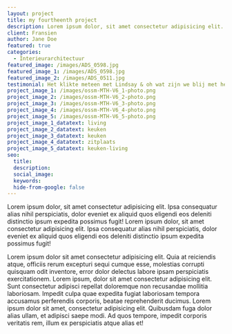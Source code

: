```yaml
---
layout: project
title: my fourtheenth project
description: Lorem ipsum dolor, sit amet consectetur adipisicing elit. Ipsa consequatur alias nihil perspiciatis.
client: Fransien
author: Jane Doe
featured: true
categories: 
  - Interieurarchitectuur
featured_image: /images/ADS_0598.jpg
featured_image_1: /images/ADS_0598.jpg
featured_image_2: /images/ADS_0511.jpg
testimonial: Het klikte meteen met Lindsay & oh wat zijn we blij met het resultaat
project_image_1: /images/ossm-MTH-V6_1-photo.png
project_image_2: /images/ossm-MTH-V6_2-photo.png
project_image_3: /images/ossm-MTH-V6_3-photo.png
project_image_4: /images/ossm-MTH-V6_4-photo.png
project_image_5: /images/ossm-MTH-V6_5-photo.png
project_image_1_datatext: living
project_image_2_datatext: keuken
project_image_3_datatext: keuken
project_image_4_datatext: zitplaats
project_image_5_datatext: keuken-living
seo:
  title:
  description: 
  social_image:
  keywords:
  hide-from-google: false
---
```


Lorem ipsum dolor, sit amet consectetur adipisicing elit. Ipsa consequatur alias nihil perspiciatis, dolor eveniet ex aliquid quos eligendi eos deleniti distinctio ipsum expedita possimus fugit! Lorem ipsum dolor, sit amet consectetur adipisicing elit. Ipsa consequatur alias nihil perspiciatis, dolor eveniet ex aliquid quos eligendi eos deleniti distinctio ipsum expedita possimus fugit!

Lorem ipsum dolor sit amet consectetur adipisicing elit. Quia at reiciendis atque, officiis rerum excepturi sequi cumque esse, molestias corrupti quisquam odit inventore, error dolor delectus labore ipsam perspiciatis exercitationem. Lorem ipsum, dolor sit amet consectetur adipisicing elit. Sunt consectetur adipisci repellat doloremque non recusandae mollitia laboriosam. Impedit culpa quae expedita fugiat laboriosam tempora accusamus perferendis corporis, beatae reprehenderit ducimus. Lorem ipsum dolor sit amet, consectetur adipisicing elit. Quibusdam fuga dolor alias ullam, et adipisci saepe modi. Ad quos tempore, impedit corporis veritatis rem, illum ex perspiciatis atque alias et!